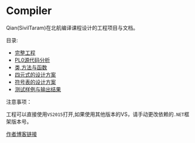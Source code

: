 # Compiler

Qian(SivilTaram)在北航编译课程设计的工程项目与文档。

目录:

-  [完整工程](https://github.com/SivilTaram/Compiler/tree/master/Project)
-  [PL0源代码分析](Docs/PascalCompilerCode.md)
-  [类,方法与函数](Docs/ClassAndMethods.md)
-  [四元式的设计方案](Docs/QuaterInstr.md)
-  [符号表的设计方案](Docs/SymbolSetDesign.md)
-  [测试样例与输出结果](Docs/ReadAndTest.md)

注意事项：

工程可以直接使用`VS2015`打开,如果使用其他版本的VS，请手动更改依赖的`.NET`框架版本号。

[作者博客链接](http://cnblogs.com/SivilTaram)
